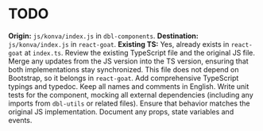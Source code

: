 # TODO

**Origin:** `js/konva/index.js` in `dbl-components`.
**Destination:** `js/konva/index.js` in `react-goat`.
**Existing TS:** Yes, already exists in `react-goat` at `index.ts`.
Review the existing TypeScript file and the original JS file. Merge any updates from the JS version into the TS version, ensuring that both implementations stay synchronized.
This file does not depend on Bootstrap, so it belongs in `react-goat`.
Add comprehensive TypeScript typings and typedoc. Keep all names and comments in English.
Write unit tests for the component, mocking all external dependencies (including any imports from `dbl-utils` or related files). Ensure that behavior matches the original JS implementation.
Document any props, state variables and events.